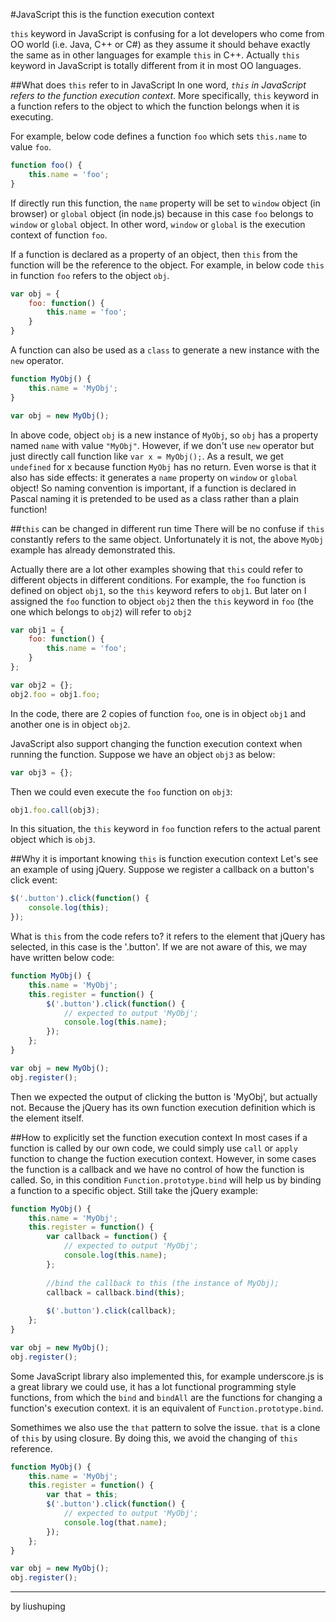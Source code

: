 #JavaScript this is the function execution context

`this` keyword in JavaScript is confusing for a lot developers who come from OO world (i.e. Java, C++ or C#) as they assume it should behave exactly the same as in other languages for example `this` in C++. Actually `this` keyword in JavaScript is totally different from it in most OO languages.

##What does `this` refer to in JavaScript
In one word, *`this` in JavaScript refers to the function execution context*. More specifically, `this` keyword in a function refers to the object to which the function belongs when it is executing. 

For example, below code defines a function `foo` which sets `this.name` to value `foo`.
```javascript
function foo() {
    this.name = 'foo';
}
```
If directly run this function, the `name` property will be set to `window` object (in browser) or `global` object (in node.js) because in this case `foo` belongs to `window` or `global` object. In other word, `window` or `global` is the execution context of function `foo`.

If a function is declared as a property of an object, then `this` from the function will be the reference to the object. For example, in below code `this` in function `foo` refers to the object `obj`.
```javascript
var obj = {
    foo: function() {
        this.name = 'foo';
    }
}
```

A function can also be used as a `class` to generate a new instance with the `new` operator.
```javascript
function MyObj() {
    this.name = 'MyObj';
}

var obj = new MyObj();
```
In above code, object `obj` is a new instance of  `MyObj`, so `obj` has a property named `name` with value `"MyObj"`. However, if we don't use `new` operator but just directly call function like `var x = MyObj();`. As a result, we get `undefined` for x because function `MyObj` has no return. Even worse is that it also has side effects: it generates a `name` property on `window` or `global` object!  So naming convention is important, if a function is declared in Pascal naming it is pretended to be used as a class rather than a plain function!

##`this` can be changed in different run time
There will be no confuse if `this` constantly refers to the same object. Unfortunately it is not, the above `MyObj` example has already demonstrated this.

Actually there are a lot other examples showing that `this` could refer to different objects in different conditions. For example, the `foo` function is defined on object `obj1`, so the `this` keyword refers to `obj1`. But later on I assigned the `foo` function to object `obj2` then the `this` keyword in `foo` (the one which belongs to `obj2`) will refer to `obj2`
```javascript
var obj1 = {
    foo: function() {
        this.name = 'foo';
    }
};

var obj2 = {};
obj2.foo = obj1.foo;
```

In the code, there are 2 copies of function `foo`, one is in object `obj1` and another one is in object `obj2`. 

JavaScript also support changing the function execution context when running the function. Suppose we have an object `obj3` as below:
```javascript
var obj3 = {};
```
Then we could even execute the `foo` function on `obj3`:
```javascript
obj1.foo.call(obj3);
```
In this situation, the `this` keyword in `foo` function refers to the actual parent object which is `obj3`.

##Why it is important knowing `this` is function execution context
Let's see an example of using jQuery. Suppose we register a callback on a button's click event:
```javascript
$('.button').click(function() {
    console.log(this);
});
```
What is `this` from the code refers to? it refers to the element that jQuery has selected, in this case is the '.button'. If we are not aware of this, we may have written below code:
```javascript
function MyObj() {
    this.name = 'MyObj';
    this.register = function() {
        $('.button').click(function() {
            // expected to output 'MyObj';
            console.log(this.name);
        });
    };
}

var obj = new MyObj();
obj.register();
```
Then we expected the output of clicking the button is 'MyObj', but actually not. Because the jQuery has its own function execution definition which is the element itself. 

##How to explicitly set the function execution context
In most cases if a function is called by our own code, we could simply use `call` or `apply` function to change the fuction execution context. However, in some cases the function is a callback and we have no control of how the function is called. So, in this condition `Function.prototype.bind` will help us by binding a function to a specific object. Still take the jQuery example:
```javascript
function MyObj() {
    this.name = 'MyObj';
    this.register = function() {
        var callback = function() {
            // expected to output 'MyObj';
            console.log(this.name);
        };
        
        //bind the callback to this (the instance of MyObj);
        callback = callback.bind(this);
        
        $('.button').click(callback);
    };
}

var obj = new MyObj();
obj.register();
```

Some JavaScript library also implemented this, for example underscore.js is a great library we could use, it has a lot functional programming style functions, from which the `bind` and `bindAll` are the functions for changing a function's execution context. it is an equivalent of `Function.prototype.bind`.

Somethimes we also use the `that` pattern to solve the issue. `that` is a clone of `this` by using closure. By doing this, we avoid the changing of `this` reference.
```javascript
function MyObj() {
    this.name = 'MyObj';
    this.register = function() {
        var that = this;
        $('.button').click(function() {
            // expected to output 'MyObj';
            console.log(that.name);
        });
    };
}

var obj = new MyObj();
obj.register();
```
---
by liushuping
